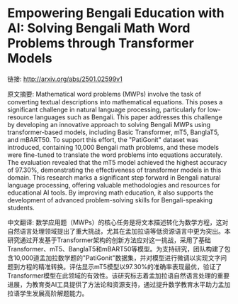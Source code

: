 # Empowering Bengali Education with AI: Solving Bengali Math Word Problems through Transformer Models

链接: http://arxiv.org/abs/2501.02599v1

原文摘要:
Mathematical word problems (MWPs) involve the task of converting textual
descriptions into mathematical equations. This poses a significant challenge in
natural language processing, particularly for low-resource languages such as
Bengali. This paper addresses this challenge by developing an innovative
approach to solving Bengali MWPs using transformer-based models, including
Basic Transformer, mT5, BanglaT5, and mBART50. To support this effort, the
"PatiGonit" dataset was introduced, containing 10,000 Bengali math problems,
and these models were fine-tuned to translate the word problems into equations
accurately. The evaluation revealed that the mT5 model achieved the highest
accuracy of 97.30%, demonstrating the effectiveness of transformer models in
this domain. This research marks a significant step forward in Bengali natural
language processing, offering valuable methodologies and resources for
educational AI tools. By improving math education, it also supports the
development of advanced problem-solving skills for Bengali-speaking students.

中文翻译:
数学应用题（MWPs）的核心任务是将文本描述转化为数学方程，这对自然语言处理领域提出了重大挑战，尤其在孟加拉语等低资源语言中更为突出。本研究通过开发基于Transformer架构的创新方法应对这一挑战，采用了基础Transformer、mT5、BanglaT5和mBART50等模型。为支持研究，团队构建了包含10,000道孟加拉数学题的"PatiGonit"数据集，并对模型进行微调以实现文字问题到方程的精准转换。评估显示mT5模型以97.30%的准确率表现最优，验证了Transformer模型在此领域的有效性。该研究标志着孟加拉语自然语言处理的重要进展，为教育类AI工具提供了方法论和资源支持，通过提升数学教育水平助力孟加拉语学生发展高阶解题能力。
